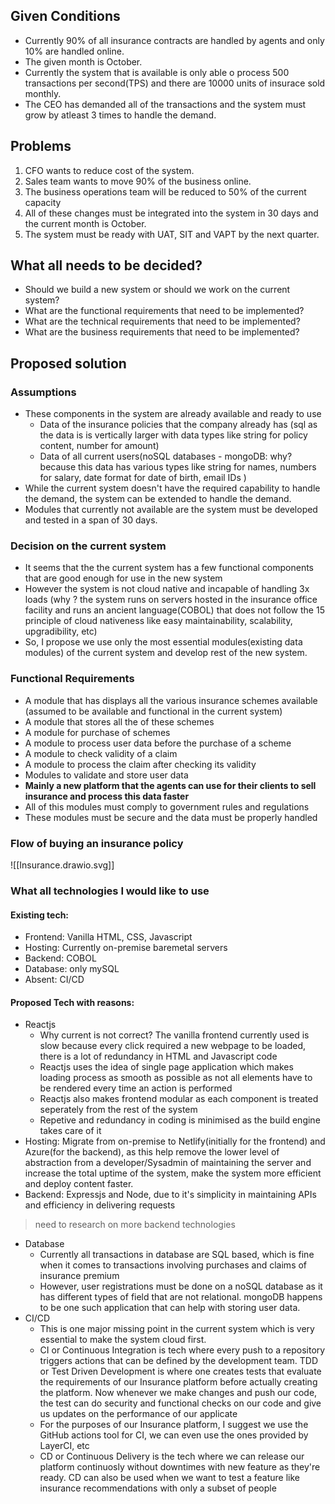## Given Conditions

* Currently 90% of all insurance contracts are handled by agents and only 10% are handled online.
* The given month is October.
* Currently the system that is available is only able o process 500 transactions per second(TPS) and there are 10000 units of insurace sold monthly.
* The CEO has demanded all of the transactions and the system must grow by atleast 3 times to handle the demand.

## Problems

1. CFO wants to reduce cost of the system.
2. Sales team wants to move 90% of the business online.
3. The business operations team will be reduced to 50% of the current capacity
4. All of these changes must be integrated into the system in 30 days and the current month is October.
5. The system must be ready with UAT, SIT and VAPT by the next quarter.

## What all needs to be decided?

* Should we build a new system or should we work on the current system?
* What are the functional requirements that need to be implemented?
* What are the technical requirements that need to be implemented?
* What are the business requirements that need to be implemented?

## Proposed solution

### Assumptions

* These components in the system are already available and ready to use
	* Data of the insurance policies that the company already has (sql as the data is is vertically larger with data types like string for policy content, number for amount)
	* Data of all current users(noSQL databases - mongoDB: why? because this data has various types like string for names, numbers for salary, date format for date of birth, email IDs  )
* While the current system doesn't have the required capability to handle the demand, the system can be extended to handle the demand.
* Modules that currently not available are the system must be developed and tested in a span of 30 days.

### Decision on the current system

* It seems that the the current system has a few functional components that are good enough for use in the new system
* However the system is not cloud native and incapable of handling 3x loads (why ? the system runs on servers hosted in the insurance office facility and runs an ancient language(COBOL) that does not follow the 15 principle of cloud nativeness like easy maintainability, scalability, upgradibility, etc)
* So, I propose we use only the most essential modules(existing data modules) of the current  system and develop rest of the new system.

### Functional Requirements

* A module that has displays all the various insurance schemes available (assumed to be available and functional in the current system)
* A module that stores all the of these schemes
* A module for purchase of schemes
* A module to process user data before the purchase of a scheme
* A module to check validity of a claim
* A module to process the claim after checking its validity
* Modules to validate and store user data
* **Mainly a new platform that the agents can use for their clients to sell insurance and process this data faster**
* All of this modules must comply to government rules and regulations 
* These modules must be secure and the data must be properly handled

### Flow of buying an insurance policy
![[Insurance.drawio.svg]]

### What all technologies I would like to use

#### Existing tech:
* Frontend: Vanilla HTML, CSS, Javascript
* Hosting: Currently on-premise baremetal servers
* Backend: COBOL
* Database: only mySQL
* Absent: CI/CD

#### Proposed Tech with reasons:
* Reactjs
	* Why current is not correct? The vanilla frontend currently used is slow because every click required a new webpage to be loaded, there is a lot of redundancy in HTML and Javascript code
	* Reactjs uses the idea of single page application which makes loading process as smooth as possible as not all elements have to be rendered every time an action is performed
	* Reactjs also makes frontend modular as each component is treated seperately from the rest of the system
	* Repetive and redundancy in coding is minimised as the build engine takes care of it
* Hosting: Migrate from on-premise to Netlify(initially for the frontend) and Azure(for the backend), as this help remove the lower level of abstraction from a developer/Sysadmin of maintaining the server and increase the total uptime of the system, make the system more efficient and deploy content faster.
* Backend: Expressjs and Node, due to it's simplicity in maintaining APIs and efficiency in delivering requests 
>need to research on more backend technologies
* Database
	* Currently all transactions in database are SQL based, which is fine when it comes to transactions involving purchases and claims of insurance premium
	* However, user registrations must be done on a noSQL database as it has different types of field that are not relational. mongoDB happens to be one such application that can help with storing user data.
* CI/CD
	* This is one major missing point in the current system which is very essential to make the system cloud first.
	* CI or Continuous Integration is tech where every push to a repository triggers actions that can be defined by the development team. TDD or Test Driven Development is where one creates tests that evaluate the requirements of our Insurance platform before  actually creating the platform. Now whenever we make changes and push our code, the test can do security and functional checks on our code and give us updates on the performance of our applicate
	* For the purposes of our Insurance platform, I suggest we use the GitHub actions tool for CI, we can even use the ones provided by LayerCI, etc
	* CD or Continuous Delivery is the tech where we can release our platform continuosly without downtimes with new feature as they're ready. CD can also be used when we want to test a feature like insurance recommendations with only a subset of people 
